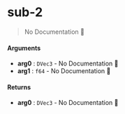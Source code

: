 # sub\-2

> No Documentation 🚧

#### Arguments

- **arg0** : `DVec3` \- No Documentation 🚧
- **arg1** : `f64` \- No Documentation 🚧

#### Returns

- **arg0** : `DVec3` \- No Documentation 🚧